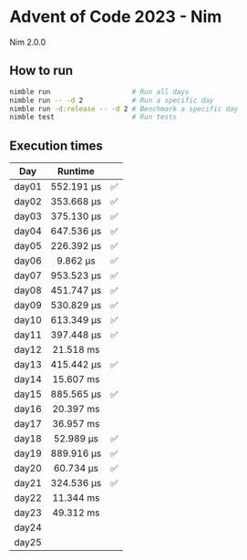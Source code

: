 # Advent of Code 2023 - Nim

Nim 2.0.0

## How to run
```bash
nimble run                    # Run all days
nimble run -- -d 2            # Run a specific day
nimble run -d:release -- -d 2 # Benchmark a specific day
nimble test                   # Run tests
```

## Execution times

| Day    | Runtime      |     |
| :----: | :----------: | :-: |
| day01  | 552.191 µs   |  ✅  |
| day02  | 353.668 µs   |  ✅  |
| day03  | 375.130 µs   |  ✅  |
| day04  | 647.536 µs   |  ✅  |
| day05  | 226.392 µs   |  ✅  |
| day06  |   9.862 µs   |  ✅  |
| day07  | 953.523 µs   |  ✅  |
| day08  | 451.747 µs   |  ✅  |
| day09  | 530.829 µs   |  ✅  |
| day10  | 613.349 µs   |  ✅  |
| day11  | 397.448 µs   |  ✅  |
| day12  |  21.518 ms   |     |
| day13  | 415.442 µs   |  ✅  |
| day14  |  15.607 ms   |     |
| day15  | 885.565 µs   |  ✅  |
| day16  |  20.397 ms   |     |
| day17  |  36.957 ms   |     |
| day18  |  52.989 µs   |  ✅  |
| day19  | 889.916 µs   |  ✅  | 
| day20  |  60.734 µs   |  ✅  |
| day21  | 324.536 µs   |  ✅  |
| day22  |  11.344 ms   |     |
| day23  |  49.312 ms   |     |
| day24  |              |     |
| day25  |              |     |